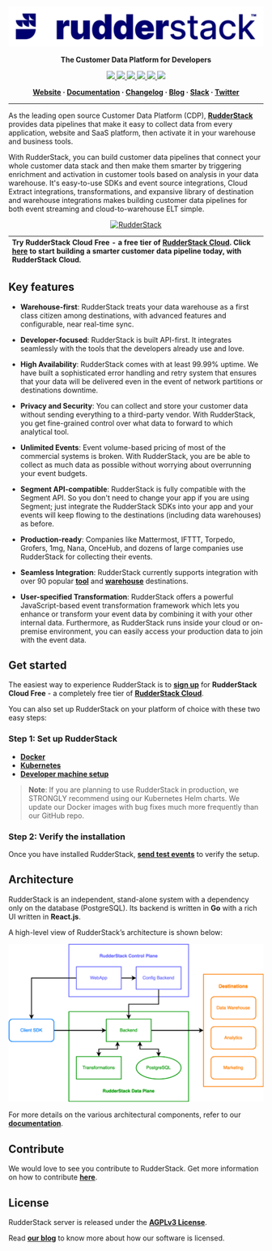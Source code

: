 <p align="center">
  <a href="https://www.rudderstack.com/">
    <img src="resources/logo.png">
  </a>
</p>

<p align="center"><b>The Customer Data Platform for Developers</b></p>

<p align="center">
  <a href="https://github.com/rudderlabs/rudder-server/actions/workflows/tests.yaml">
    <img src="https://github.com/rudderlabs/rudder-server/actions/workflows/tests.yaml/badge.svg">
  </a>
  <a href="https://github.com/rudderlabs/rudder-server/actions/workflows/builds.yml">
    <img src="https://github.com/rudderlabs/rudder-server/actions/workflows/builds.yml/badge.svg">
  </a>
  <a href="https://github.com/rudderlabs/rudder-server/releases">
    <img src="https://img.shields.io/github/v/release/rudderlabs/rudder-server?color=blue&sort=semver">
  </a>
  <a href="https://www.rudderstack.com/docs/get-started/installing-and-setting-up-rudderstack/docker/">
    <img src="https://img.shields.io/docker/pulls/rudderlabs/rudder-server">
  </a>
  <a href="https://goreportcard.com/report/github.com/rudderlabs/rudder-server">
    <img src="https://goreportcard.com/badge/github.com/rudderlabs/rudder-server">
  </a>
  <a href="https://github.com/rudderlabs/rudder-server/blob/master/LICENSE">
    <img src="https://img.shields.io/github/license/rudderlabs/rudder-server">
  </a>
</p>

<p align="center">
  <b>
    <a href="https://www.rudderstack.com/">Website</a>
    ·
    <a href="https://www.rudderstack.com/docs/">Documentation</a>
    ·
    <a href="https://github.com/rudderlabs/rudder-server/blob/master/CHANGELOG.md">Changelog</a>
    ·
    <a href="https://www.rudderstack.com/blog/">Blog</a>
    ·
    <a href="https://www.rudderstack.com/join-rudderstack-slack-community/">Slack</a>
    ·
    <a href="https://twitter.com/rudderstack">Twitter</a>
  </b>
</p>

---

As the leading open source Customer Data Platform (CDP), [**RudderStack**](https://www.rudderstack.com/) provides data pipelines that make it easy to collect data from every application, website and SaaS platform, then activate it in your warehouse and business tools.

With RudderStack, you can build customer data pipelines that connect your whole customer data stack and then make them smarter by triggering enrichment and activation in customer tools based on analysis in your data warehouse. It's easy-to-use SDKs and event source integrations, Cloud Extract integrations, transformations, and expansive library of destination and warehouse integrations makes building customer data pipelines for both event streaming and cloud-to-warehouse ELT simple.

<p align="center">
  <a href="https://www.rudderstack.com/">
    <img src="https://user-images.githubusercontent.com/59817155/121468374-4ef91e00-c9d8-11eb-8611-28bea18f609d.gif" alt="RudderStack">
  </a>
</p>

| Try **RudderStack Cloud Free** - a free tier of [**RudderStack Cloud**](https://www.rudderstack.com/cloud/). Click [**here**](https://app.rudderlabs.com/signup?type=freetrial) to start building a smarter customer data pipeline today, with RudderStack Cloud. |
|:------|

## Key features

- **Warehouse-first**: RudderStack treats your data warehouse as a first class citizen among destinations, with advanced features and configurable, near real-time sync.

- **Developer-focused**: RudderStack is built API-first. It integrates seamlessly with the tools that the developers already use and love.

- **High Availability**: RudderStack comes with at least 99.99% uptime. We have built a sophisticated error handling and retry system that ensures that your data will be delivered even in the event of network partitions or destinations downtime.

- **Privacy and Security**: You can collect and store your customer data without sending everything to a third-party vendor. With RudderStack, you get fine-grained control over what data to forward to which analytical tool. 

- **Unlimited Events**: Event volume-based pricing of most of the commercial systems is broken. With RudderStack, you are be able to collect as much data as possible without worrying about overrunning your event budgets.

- **Segment API-compatible**: RudderStack is fully compatible with the Segment API. So you don't need to change your app if you are using Segment; just integrate the RudderStack SDKs into your app and your events will keep flowing to the destinations (including data warehouses) as before.

- **Production-ready**: Companies like Mattermost, IFTTT, Torpedo, Grofers, 1mg, Nana, OnceHub, and dozens of large companies use RudderStack for collecting their events.

- **Seamless Integration**: RudderStack currently supports integration with over 90 popular [**tool**](https://www.rudderstack.com/docs/destinations/) and [**warehouse**](https://www.rudderstack.com/docs/data-warehouse-integrations/) destinations.

- **User-specified Transformation**: RudderStack offers a powerful JavaScript-based event transformation framework which lets you enhance or transform your event data by combining it with your other internal data. Furthermore, as RudderStack runs inside your cloud or on-premise environment, you can easily access your production data to join with the event data.

## Get started

The easiest way to experience RudderStack is to [**sign up**](https://app.rudderlabs.com/signup?type=freetrial) for **RudderStack Cloud Free** - a completely free tier of [**RudderStack Cloud**](https://www.rudderstack.com/cloud/).

You can also set up RudderStack on your platform of choice with these two easy steps:

### Step 1: Set up RudderStack

- [**Docker**](https://www.rudderstack.com/docs/rudderstack-open-source/installing-and-setting-up-rudderstack/docker/)
- [**Kubernetes**](https://www.rudderstack.com/docs/rudderstack-open-source/installing-and-setting-up-rudderstack/kubernetes/)
- [**Developer machine setup**](https://www.rudderstack.com/docs/rudderstack-open-source/installing-and-setting-up-rudderstack/developer-machine-setup/)

> **Note**: If you are planning to use RudderStack in production, we STRONGLY recommend using our Kubernetes Helm charts. We update our Docker images with bug fixes much more frequently than our GitHub repo.

### Step 2: Verify the installation

Once you have installed RudderStack, [**send test events**](https://www.rudderstack.com/docs/get-started/installing-and-setting-up-rudderstack/sending-test-events/) to verify the setup.

## Architecture

RudderStack is an independent, stand-alone system with a dependency only on the database (PostgreSQL). Its backend is written in **Go** with a rich UI written in **React.js**.

A high-level view of RudderStack’s architecture is shown below:

![Architecture](resources/rudder-server-architecture.png)

For more details on the various architectural components, refer to our [**documentation**](https://www.rudderstack.com/docs/get-started/rudderstack-architecture/).

## Contribute

We would love to see you contribute to RudderStack. Get more information on how to contribute [**here**](https://github.com/rudderlabs/rudder-server/blob/master/CONTRIBUTING.md).

## License

RudderStack server is released under the [**AGPLv3 License**](https://github.com/rudderlabs/rudder-server/blob/master/LICENSE).

Read [**our blog**](https://www.rudderstack.com/blog/rudderstacks-licensing-explained) to know more about how our software is licensed.
